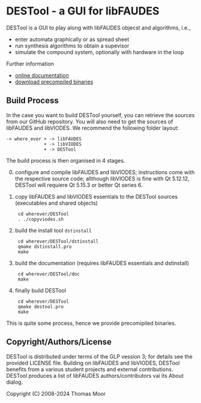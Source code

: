 # DESTool - a GUI for libFAUDES


DESTool is a GUI to play along with libFAUDES objecst and algorithms, i.e.,
- enter automata graphically or as spread sheet
- run synthesis algorithms to obtain a supevisor
- simulate the compound system, optionally with hardware in the loop

Further information
- [online documentation](https://fgdes.tf.fau.de/destool/index.html)
- [download precompiled binaries](https://fgdes.tf.fau.de/archive/preview/#arch)

## Build Process

In the case you want to build DESTool yourself, you can retrieve the sources
from our GitHub repository.
You will also need to get the sources of libFAUDES and libVIODES. We recommend the following
folder layout:

    -> where_ever + -> libFAUDES
                  + -> libVIODES
                  + -> DESTool

The build process is then organised in 4 stages.

0. configure and compile libFAUDES and libVIODES; instructions come with the respective source code; allthough libVIODES is fine with Qt 5.12.12, DESTool will requiere Qt 5.15.3 or better Qt series 6.

1. copy libFAUDES and libVIODES essentials to the DESTool sources (executables and shared objects)   

        cd wherever/DESTool
        . ./copyviodes.sh

2. build the install tool  `dstinstall`

        cd wherever/DESTool/dstinstall
        qmake dstinstall.pro
        make

3. build the documentation (requires libFAUDES essentials and dstinstall)

        cd wherever/DESTool/doc
        make 

4. finally build DESTool

        cd wherever/DESTool
        qmake destool.pro
        make

This is quite some process, hence we provide precomipiled binaries. 

## Copyright/Authors/License

DESTool is distributed under terms of the GLP vession 3; for details see the provided
LICENSE file. Building on libFAUDES and libVIODES, DESTool benefits from a various student
projects and external contributions. DESTool produces a list of libFAUDES
authors/contributors vai its About dialog.


Copyright (C) 2008-2024 Thomas Moor

